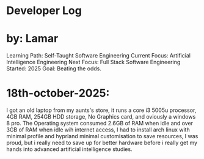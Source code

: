 # Developer Log
# by: Lamar

Learning Path: Self-Taught Software Engineering
Current Focus: Artificial Intelligence Engineering
Next Focus: Full Stack Software Engineering
Started: 2025
Goal: Beating the odds.

# 18th-october-2025: 
I got an old laptop from my aunts's store, it runs a core i3 5005u processor, 4GB RAM, 254GB HDD storage, No Graphics card, and oviously a windows 8 pro. The Operating system consumed 2.6GB of RAM when idle and over 3GB of RAM when idle wih internet access, I had to install arch linux with minimal profile and hyprland minimal customisation to save resources, I was proud, but i really need to save up for better hardware before i really get my hands into advanced artificial intelligence studies.